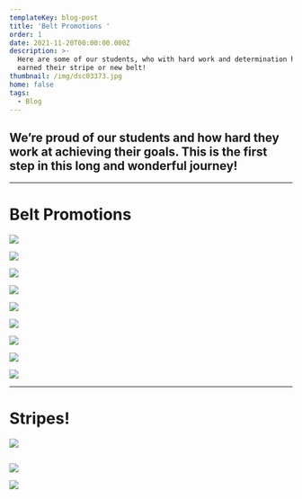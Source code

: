 ```yaml
---
templateKey: blog-post
title: 'Belt Promotions '
order: 1
date: 2021-11-20T00:00:00.000Z
description: >-
  Here are some of our students, who with hard work and determination have
  earned their stripe or new belt!
thumbnail: /img/dsc03373.jpg
home: false
tags:
  - Blog
---
```

## **We’re proud of our students and how hard they work at achieving their goals. This is the first step in this long and wonderful journey!**

- - -

# **Belt Promotions**

![](/img/dsc01419.jpg)

![](/img/dsc02031.jpg)

![](/img/dsc00698.jpg)

![](/img/dsc00712.jpg)

![](/img/dsc00730.jpg)

![](/img/dsc00739.jpg)

![](/img/dsc02042.jpg)

![](/img/dsc02071.jpg)

![](/img/dsc02090.jpg)

- - -

# Stripes!

![](/img/img_1932.jpg)

![]()

![](/img/dsc04809.jpg)

![](/img/dsc04804.jpg)
